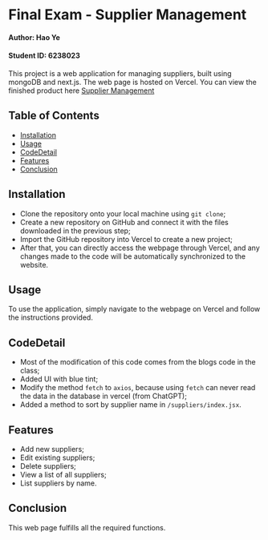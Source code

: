 # Final Exam - Supplier Management

#### Author: Hao Ye
#### Student ID: 6238023

This project is a web application for managing suppliers, built using mongoDB and next.js. The web page is hosted on Vercel. You can view the finished product here [Supplier Management](https://final-exam-6238023.vercel.app/suppliers)

## Table of Contents

- [Installation](#installation)
- [Usage](#usage)
- [CodeDetail](#codeDetail)
- [Features](#features)
- [Conclusion](#conclusion)


## Installation

- Clone the repository onto your local machine using `git clone`;
- Create a new repository on GitHub and connect it with the files downloaded in the previous step;
- Import the GitHub repository into Vercel to create a new project;
- After that, you can directly access the webpage through Vercel, and any changes made to the code will be automatically synchronized to the website.

## Usage

To use the application, simply navigate to the webpage on Vercel and follow the instructions provided.

## CodeDetail

- Most of the modification of this code comes from the blogs code in the class;
- Added UI with blue tint;
- Modify the method `fetch` to `axios`, because using `fetch` can never read the data in the database in vercel (from ChatGPT);
- Added a method to sort by supplier name in `/suppliers/index.jsx`.

## Features

- Add new suppliers;
- Edit existing suppliers;
- Delete suppliers;
- View a list of all suppliers;
- List suppliers by name.

## Conclusion

This web page fulfills all the required functions.
